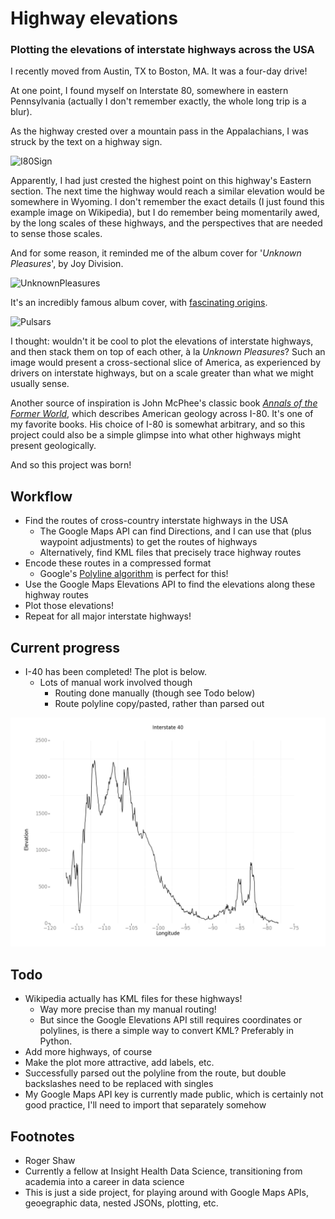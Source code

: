
# Highway elevations

### Plotting the elevations of interstate highways across the USA

I recently moved from Austin, TX to Boston, MA. It was a four-day drive!

At one point, I found myself on Interstate 80, somewhere in eastern Pennsylvania (actually I don't remember exactly, the whole long trip is a blur).

As the highway crested over a mountain pass in the Appalachians, I was struck by the text on a highway sign.

![I80Sign](https://upload.wikimedia.org/wikipedia/commons/3/3e/I80_Highest_Point.jpg)

Apparently, I had just crested the highest point on this highway's Eastern section. The next time the highway would reach a similar elevation would be somewhere in Wyoming. I don't remember the exact details (I just found this example image on Wikipedia), but I do remember being momentarily awed, by the long scales of these highways, and the perspectives that are needed to sense those scales.

And for some reason, it reminded me of the album cover for '*Unknown Pleasures*', by Joy Division.

![UnknownPleasures](https://upload.wikimedia.org/wikipedia/en/7/70/Unknown_Pleasures_Joy_Division_LP_sleeve.jpg)

It's an incredibly famous album cover, with [fascinating origins](https://blogs.scientificamerican.com/sa-visual/pop-culture-pulsar-origin-story-of-joy-division-s-unknown-pleasures-album-cover-video/).

![Pulsars](https://blogs.scientificamerican.com/blogs/assets/sa-visual/Image/pulsar_trio.jpg)

I thought: wouldn't it be cool to plot the elevations of interstate highways, and then stack them on top of each other, à la *Unknown Pleasures*? Such an image would present a cross-sectional slice of America, as experienced by drivers on interstate highways, but on a scale greater than what we might usually sense.

Another source of inspiration is John McPhee's classic book [*Annals of the Former World*](https://en.wikipedia.org/wiki/Annals_of_the_Former_World), which describes American geology across I-80. It's one of my favorite books. His choice of I-80 is somewhat arbitrary, and so this project could also be a simple glimpse into what other highways might present geologically.

And so this project was born!

## Workflow

* Find the routes of cross-country interstate highways in the USA
    * The Google Maps API can find Directions, and I can use that (plus waypoint adjustments) to get the routes of highways
    * Alternatively, find KML files that precisely trace highway routes
* Encode these routes in a compressed format
    * Google's [Polyline algorithm](https://developers.google.com/maps/documentation/utilities/polylinealgorithm) is perfect for this!
* Use the Google Maps Elevations API to find the elevations along these highway routes
* Plot those elevations!
* Repeat for all major interstate highways!

## Current progress

* I-40 has been completed! The plot is below.
    * Lots of manual work involved though
        * Routing done manually (though see Todo below)
        * Route polyline copy/pasted, rather than parsed out

![I-40 Plot](I40plot.png)

## Todo

* Wikipedia actually has KML files for these highways!
    * Way more precise than my manual routing!
    * But since the Google Elevations API still requires coordinates or polylines, is there a simple way to convert KML? Preferably in Python.
* Add more highways, of course
* Make the plot more attractive, add labels, etc.
* Successfully parsed out the polyline from the route, but double backslashes need to be replaced with singles
* My Google Maps API key is currently made public, which is certainly not good practice, I'll need to import that separately somehow

## Footnotes

* Roger Shaw
* Currently a fellow at Insight Health Data Science, transitioning from academia into a career in data science
* This is just a side project, for playing around with Google Maps APIs, geoegraphic data, nested JSONs, plotting, etc.
